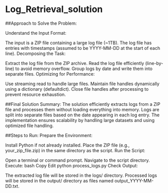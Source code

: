 # Log_Retrieval_solution

##Approach to Solve the Problem:

Understand the Input Format:

The input is a ZIP file containing a large log file (~1TB).
The log file has entries with timestamps (assumed to be YYYY-MM-DD at the start of each line).
Decomposing the Task:

Extract the log file from the ZIP archive.
Read the log file efficiently (line-by-line) to avoid memory overflow.
Group logs by date and write them into separate files.
Optimizing for Performance:

Use streaming read to handle large files.
Maintain file handles dynamically using a dictionary (defaultdict).
Close file handles after processing to prevent resource exhaustion.

##Final Solution Summary:
The solution efficiently extracts logs from a ZIP file and processes them without loading everything into memory.
Logs are split into separate files based on the date appearing in each log entry.
The implementation ensures scalability by handling large datasets and using optimized file handling.

##Steps to Run:
Prepare the Environment:

Install Python if not already installed.
Place the ZIP file (e.g., your_zip_file.zip) in the same directory as the script.
Run the Script:

Open a terminal or command prompt.
Navigate to the script directory.
Execute:
bash
Copy
Edit
python process_logs.py
Check Output:

The extracted log file will be stored in the logs/ directory.
Processed logs will be stored in the output/ directory as files named output_YYYY-MM-DD.txt.
